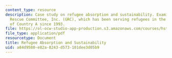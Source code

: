 ```yaml
---
content_type: resource
description: Case study on refugee absorption and sustainability. Examines The Global
  Rescue Committee, Inc. (GRC), which has been serving refugees in the western part
  of Country A since 1993.
file: https://ol-ocw-studio-app-production.s3.amazonaws.com/courses/hst-939-designing-and-sustaining-technology-innovation-for-global-health-practice-spring-2008/a84d9580e82a8243d573101dee3d05b9_refugee.pdf
file_type: application/pdf
resourcetype: Document
title: Refugee Absorption and Sustainability
uid: a84d9580-e82a-8243-d573-101dee3d05b9
---
```

